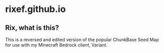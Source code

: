 # rixef.github.io

## Rix, what is this?
This is a reversed and edited version of the popular ChunkBase Seed Map for use with my Minecraft Bedrock client, Variant.
